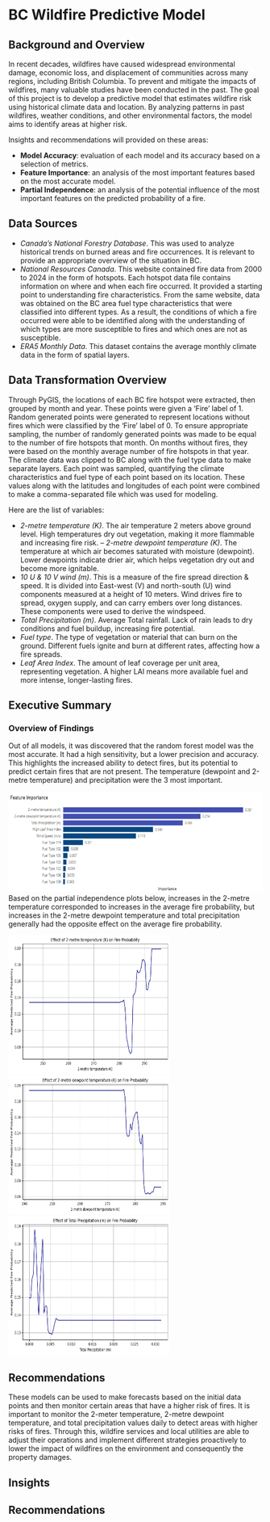 # BC Wildfire Predictive Model

## Background and Overview
In recent decades, wildfires have caused widespread environmental damage, economic loss, and displacement of communities across many regions, including British Columbia. To prevent and mitigate the impacts of wildfires, many valuable studies have been conducted in the past. The goal of this project is to develop a predictive model that estimates wildfire risk using historical climate data and location. By analyzing patterns in past wildfires, weather conditions, and other environmental factors, the model aims to identify areas at higher risk. 

Insights and recommendations will provided on these areas:
- **Model Accuracy**: evaluation of each model and its accuracy based on a selection of metrics.
- **Feature Importance**: an analysis of the most important features based on the most accurate model.
- **Partial Independence**: an analysis of the potential influence of the most important features on the predicted probability of a fire.
  
## Data Sources
- *Canada’s National Forestry Database*. This was used to analyze historical trends on burned areas and fire occurrences. It is relevant to provide an appropriate 
overview of the situation in BC. 
- *National Resources Canada*. This website contained fire data from 2000 to 2024 in the form of hotspots. Each hotspot data file contains information on where 
and when each fire occurred. It provided a starting point to understanding fire characteristics. From the same website, data was obtained on the BC area fuel type 
characteristics that were classified into different types. As a result, the conditions of which a fire occurred were able to be identified along with the understanding of which types are more susceptible to fires and which ones are not as susceptible.
-  *ERA5 Monthly Data*. This dataset contains the average monthly climate data in the form of spatial layers.

## Data Transformation Overview
Through  PyGIS, the locations of each BC fire hotspot were extracted, then grouped by month and year. These points were given a ‘Fire’ label of 1. Random generated 
points were generated to represent locations without fires which were classified by the ‘Fire’ label of 0. To ensure appropriate sampling, the number of randomly generated points was made to be equal to the number of fire hotspots that month. On months without fires, they were based on the monthly average number of fire hotspots in that year. The climate data was clipped to BC along with the fuel type data to make separate layers. Each point was sampled, quantifying the climate characteristics and fuel type of each point based on its location. These values along with the latitudes and longitudes of each point were combined to make a comma-separated file which was used for modeling.

Here are the list of variables:
- *2-metre temperature (K)*. The air temperature 2 meters above ground level. High temperatures dry out vegetation, making it more flammable and increasing fire risk.
– *2-metre dewpoint temperature (K)*. The temperature at which air becomes saturated with moisture (dewpoint). Lower dewpoints indicate drier air, which helps vegetation dry out and become more ignitable.
- *10 U & 10 V wind (m)*. This is a measure of the fire spread direction & speed. It is divided into East-west (V) and north-south (U) wind components measured at a height of 10 meters. Wind drives fire to spread, oxygen supply, and can carry embers over long distances. These components were used to derive the windspeed.
- *Total Precipitation (m)*. Average Total rainfall. Lack of rain leads to dry conditions and fuel buildup, increasing fire potential.
- *Fuel type*. The type of vegetation or material that can burn on the ground. Different fuels ignite and burn at different rates, affecting how a fire spreads.
- *Leaf Area Index*. The amount of leaf coverage per unit area, representing vegetation. A higher LAI means more available fuel and more intense, longer-lasting fires. 

## Executive Summary
### Overview of Findings
Out of all models, it was discovered that the random forest model was the most accurate. It had a high sensitivity, but a lower precision and accuracy. This highlights the increased ability to detect fires, but its potential to predict certain fires that are not present. The temperature (dewpoint and 2-metre temperature) and precipitation were the 3 most important. 

<img src="https://github.com/tdoa20/BC_Wildfires_Prediction/blob/b742e31bf7edbab432ce6bd2f61ec5db87a076fe/Screenshot%202025-07-02%20193456.png" width="520" height="200">
Based on the partial independence plots below, increases in the 2-metre temperature corresponded to increases in the average fire probability, but increases in the 2-metre dewpoint temperature and total precipitation generally had the opposite effect on the average fire probability.
<p>
  <img src="https://github.com/tdoa20/BC_Wildfires_Prediction/blob/b742e31bf7edbab432ce6bd2f61ec5db87a076fe/2m_temp_RF_Plot.png" width="320" height="275">
  <img src="https://github.com/tdoa20/BC_Wildfires_Prediction/blob/b742e31bf7edbab432ce6bd2f61ec5db87a076fe/2m_dewpoint_temp_RF_plot.png" width="320" height="275">
  <img src="https://github.com/tdoa20/BC_Wildfires_Prediction/blob/b742e31bf7edbab432ce6bd2f61ec5db87a076fe/Total_Precipitation_RF_Plot.png" width="320" height="275">
</p>

## Recommendations
These models can be used to make forecasts based on the initial data points and then monitor certain areas that have a higher risk of fires. It is important to monitor the 2-meter temperature, 2-metre dewpoint temperature, and total precipitation values daily to detect areas with higher risks of fires. Through this, wildfire services and local utilities are able to adjust their operations and implement different strategies proactively to lower the impact of wildfires on the environment and consequently the property damages.

## Insights

## Recommendations
